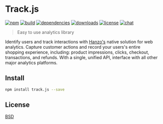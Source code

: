 # Track.js

[![npm][npm-img]][npm-url]
[![build][build-img]][build-url]
[![dependencies][dependencies-img]][dependencies-url]
[![downloads][downloads-img]][downloads-url]
[![license][license-img]][license-url]
[![chat][chat-img]][chat-url]

> Easy to use analytics library

Identify users and track interactions with [Hanzo's](https://hanzo.io) native
solution for web analytics. Capture customer actions and record your users's
entire shopping experience, including: product impressions, clicks, checkout,
transactions, and refunds. With a single, unified API, interface with all other
major analytics platforms.

## Install
```bash
npm install track.js --save
```

## License
[BSD][license-url]

[build-img]:        https://img.shields.io/travis/hanzo-io/track.js.svg
[build-url]:        https://travis-ci.org/hanzo-io/track.js
[chat-img]:         https://badges.gitter.im/join-chat.svg
[chat-url]:         https://gitter.im/hanzo-io/chat
[coverage-img]:     https://coveralls.io/repos/hanzo-io/track.js/badge.svg?branch=master&service=github
[coverage-url]:     https://coveralls.io/github/hanzo-io/track.js?branch=master
[dependencies-img]: https://david-dm.org/hanzo-io/track.js.svg
[dependencies-url]: https://david-dm.org/hanzo-io/track.js
[downloads-img]:    https://img.shields.io/npm/dm/track.js.svg
[downloads-url]:    http://badge.fury.io/js/track.js
[license-img]:      https://img.shields.io/npm/l/track.js.svg
[license-url]:      https://github.com/hanzo-io/track.js/blob/master/LICENSE
[npm-img]:          https://img.shields.io/npm/v/track.js.svg
[npm-url]:          https://www.npmjs.com/package/track.js
